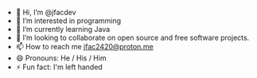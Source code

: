 - 👋 Hi, I’m @jfacdev
- 👀 I’m interested in programming
- 🌱 I’m currently learning Java
- 💞️ I’m looking to collaborate on open source and free software projects.
- 📫 How to reach me jfac2420@proton.me
- 😄 Pronouns: He / His / Him
- ⚡ Fun fact: I'm left handed

<!---
jfacdev/jfacdev is a ✨ special ✨ repository because its `README.md` (this file) appears on your GitHub profile.
You can click the Preview link to take a look at your changes.
--->

